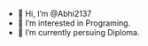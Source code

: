 - 👋 Hi, I’m @Abhi2137
- 👀 I’m interested in Programing.
- 🌱 I’m currently persuing Diploma. 

<!---
Abhi2137/Abhi2137 is a ✨ special ✨ repository because its `README.md` (this file) appears on your GitHub profile.
You can click the Preview link to take a look at your changes.
--->
